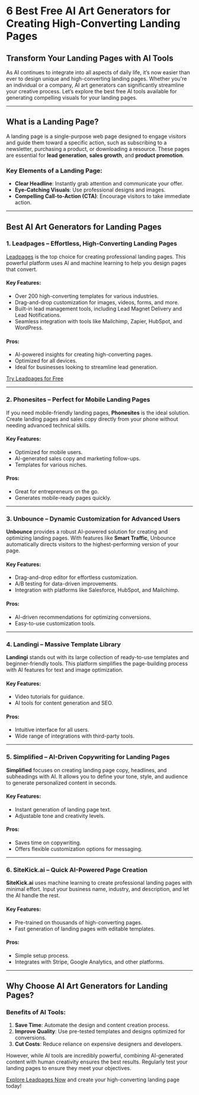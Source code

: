 # 6 Best Free AI Art Generators for Creating High-Converting Landing Pages

## Transform Your Landing Pages with AI Tools

As AI continues to integrate into all aspects of daily life, it’s now easier than ever to design unique and high-converting landing pages. Whether you're an individual or a company, AI art generators can significantly streamline your creative process. Let’s explore the best free AI tools available for generating compelling visuals for your landing pages.

---

## What is a Landing Page?

A landing page is a single-purpose web page designed to engage visitors and guide them toward a specific action, such as subscribing to a newsletter, purchasing a product, or downloading a resource. These pages are essential for **lead generation**, **sales growth**, and **product promotion**.

### **Key Elements of a Landing Page:**

- **Clear Headline**: Instantly grab attention and communicate your offer.
- **Eye-Catching Visuals**: Use professional designs and images.
- **Compelling Call-to-Action (CTA)**: Encourage visitors to take immediate action.

---

## Best AI Art Generators for Landing Pages

### **1. Leadpages – Effortless, High-Converting Landing Pages**

[Leadpages](https://bit.ly/LEadPages) is the top choice for creating professional landing pages. This powerful platform uses AI and machine learning to help you design pages that convert.

#### **Key Features:**
- Over 200 high-converting templates for various industries.
- Drag-and-drop customization for images, videos, forms, and more.
- Built-in lead management tools, including Lead Magnet Delivery and Lead Notifications.
- Seamless integration with tools like Mailchimp, Zapier, HubSpot, and WordPress.

#### **Pros:**
- AI-powered insights for creating high-converting pages.
- Optimized for all devices.
- Ideal for businesses looking to streamline lead generation.

[Try Leadpages for Free](https://bit.ly/LEadPages)

---

### **2. Phonesites – Perfect for Mobile Landing Pages**

If you need mobile-friendly landing pages, **Phonesites** is the ideal solution. Create landing pages and sales copy directly from your phone without needing advanced technical skills.

#### **Key Features:**
- Optimized for mobile users.
- AI-generated sales copy and marketing follow-ups.
- Templates for various niches.

#### **Pros:**
- Great for entrepreneurs on the go.
- Generates mobile-ready pages quickly.

---

### **3. Unbounce – Dynamic Customization for Advanced Users**

**Unbounce** provides a robust AI-powered solution for creating and optimizing landing pages. With features like **Smart Traffic**, Unbounce automatically directs visitors to the highest-performing version of your page.

#### **Key Features:**
- Drag-and-drop editor for effortless customization.
- A/B testing for data-driven improvements.
- Integration with platforms like Salesforce, HubSpot, and Mailchimp.

#### **Pros:**
- AI-driven recommendations for optimizing conversions.
- Easy-to-use customization tools.

---

### **4. Landingi – Massive Template Library**

**Landingi** stands out with its large collection of ready-to-use templates and beginner-friendly tools. This platform simplifies the page-building process with AI features for text and image optimization.

#### **Key Features:**
- Video tutorials for guidance.
- AI tools for content generation and SEO.

#### **Pros:**
- Intuitive interface for all users.
- Wide range of integrations with third-party tools.

---

### **5. Simplified – AI-Driven Copywriting for Landing Pages**

**Simplified** focuses on creating landing page copy, headlines, and subheadings with AI. It allows you to define your tone, style, and audience to generate personalized content in seconds.

#### **Key Features:**
- Instant generation of landing page text.
- Adjustable tone and creativity levels.

#### **Pros:**
- Saves time on copywriting.
- Offers flexible customization options for messaging.

---

### **6. SiteKick.ai – Quick AI-Powered Page Creation**

**SiteKick.ai** uses machine learning to create professional landing pages with minimal effort. Input your business name, industry, and description, and let the AI handle the rest.

#### **Key Features:**
- Pre-trained on thousands of high-converting pages.
- Fast generation of landing pages with editable templates.

#### **Pros:**
- Simple setup process.
- Integrates with Stripe, Google Analytics, and other platforms.

---

## Why Choose AI Art Generators for Landing Pages?

### **Benefits of AI Tools:**
1. **Save Time**: Automate the design and content creation process.
2. **Improve Quality**: Use pre-tested templates and designs optimized for conversions.
3. **Cut Costs**: Reduce reliance on expensive designers and developers.

However, while AI tools are incredibly powerful, combining AI-generated content with human creativity ensures the best results. Regularly test your landing pages to ensure they meet your objectives.

[Explore Leadpages Now](https://bit.ly/LEadPages) and create your high-converting landing page today!
